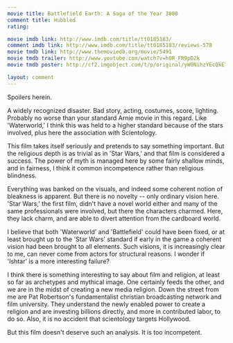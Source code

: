 ```yaml
---
movie title: Battlefield Earth: A Saga of the Year 3000
comment title: Hubbled
rating: 

movie imdb link: http://www.imdb.com/title/tt0185183/
comment imdb link: http://www.imdb.com/title/tt0185183/reviews-578
movie tmdb link: http://www.themoviedb.org/movie/5491
movie tmdb trailer: http://www.youtube.com/watch?v=h0R_FR9pD2k
movie tmdb poster: http://cf2.imgobject.com/t/p/original/yW0NihzYEcQkETaIfQyEqv3vKRF.jpg

layout: comment
---
```


Spoilers herein.

A widely recognized disaster. Bad story, acting, costumes, score, lighting. Probably no worse than your standard Arnie movie in this regard. Like 'Waterworld,' I think this was held to a higher standard because of the stars involved, plus here the association with Scientology.

This film takes itself seriously and pretends to say something important. But the religious depth is as trivial as in 'Star Wars,' and that film is considered a success. The power of myth is managed here by some fairly shallow minds, and in fairness, I think it common incompetence rather than religious blindness. 

Everything was banked on the visuals, and indeed some coherent notion of bleakness is apparent. But there is no novelty -- only ordinary vision here. 'Star Wars,' the first film, didn't have a novel world either and many of the same professionals were involved, but there the characters charmed. Here, they lack charm, and are able to divert attention from the cardboard world.

I believe that both 'Waterworld' and 'Battlefield' could have been fixed, or at least brought up to the 'Star Wars' standard if early in the game a coherent vision had been brought to all elements. Such visions, it is increasingly clear to me, can never come from actors for structural reasons. I wonder if 'Ishtar' is a more interesting failure?

I think there is something interesting to say about film and religion, at least so far as archetypes and mythical image. One certainly feeds the other, and we are in the midst of creating a new media religion. Down the street from me are Pat Robertson's fundamentalist christian broadcasting network and film university. They understand the newly enabled power to create a religion and are investing billions directly, and more in contributed labor, to do so. Also, it is no accident that scientology targets Hollywood.

But this film doesn't deserve such an analysis. It is too incompetent.